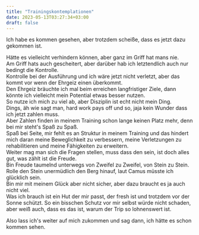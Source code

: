 ```yaml
---
title: "Trainingskontemplationen"
date: 2023-05-13T03:27:34+03:00
draft: false
---
```


Ich habe es kommen gesehen, aber trotzdem scheiße, dass es jetzt dazu gekommen ist. 

Hätte es vielleicht verhindern können, aber ganz im Griff hat mans nie.  
Am Griff hats auch gescheitert, aber darüber hab ich letztendlich auch nur bedingt die Kontrolle.  
Kontrolle bei der Ausführung und ich wäre jetzt nicht verletzt, aber das kommt vor wenn der Ehrgeiz einen überkommt.  
Den Ehrgeiz bräuchte ich mal beim erreichen langfristiger Ziele, dann könnte ich vielleicht mein Potential etwas besser nutzen.  
So nutze ich mich zu viel ab, aber Disziplin ist echt nicht mein Ding.  
Dings, äh wie sagt man, hard work pays off und so, jaja kein Wunder dass ich jetzt zahlen muss.  
Aber Zahlen finden in meinem Training schon lange keinen Platz mehr, denn bei mir steht's Spaß zu Spaß.  
Spaß bei Seite, mir fehlt es an Struktur in meinem Training und das hindert mich daran meine Beweglichkeit zu verbessern, meine Verletzungen zu rehabilitieren und meine Fähigkeiten zu erweitern.  
Weiter mag man sich die Fragen stellen, muss dass den sein, ist doch alles gut, was zählt ist die Freude.  
Bin Freude taumelnd unterwegs von Zweifel zu Zweifel, von Stein zu Stein.  
Rolle den Stein unermüdlich den Berg hinauf, laut Camus müsste ich glücklich sein.  
Bin mir mit meinem Glück aber nicht sicher, aber dazu braucht es ja auch nicht viel.  
Was ich brauch ist ein Hut der mir passt, der fresh ist und trotzdem vor der Sonne schützt. 
So ein bisschen Schutz vor mir selbst würde nicht schaden, aber weiß auch, dass es das ist, warum der Trip so lohnenswert ist. 

Also lass ich's weiter auf mich zukommen und sag dann, ich hätte es schon kommen sehen. 